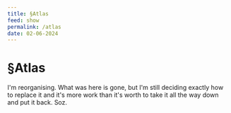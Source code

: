 ```yaml
---
title: §Atlas
feed: show
permalink: /atlas
date: 02-06-2024
---
```

# §Atlas

I'm reorganising. What was here is gone, but I'm still deciding exactly how to replace it and it's more work than it's worth to take it all the way down and put it back. Soz.